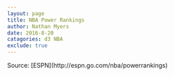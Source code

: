 ```yaml
---
layout: page
title: NBA Power Rankings
author: Nathan Myers
date: 2016-8-20
catagories: d3 NBA
exclude: true
---
```


<script src="bundle.js"></script>

<div id="spinner-container">
  <div class="sk-cube-grid">
    <div class="sk-cube sk-cube1"></div>
    <div class="sk-cube sk-cube2"></div>
    <div class="sk-cube sk-cube3"></div>
    <div class="sk-cube sk-cube4"></div>
    <div class="sk-cube sk-cube5"></div>
    <div class="sk-cube sk-cube6"></div>
    <div class="sk-cube sk-cube7"></div>
    <div class="sk-cube sk-cube8"></div>
    <div class="sk-cube sk-cube9"></div>
  </div>
</div>

<div class="power-rankings page-segment">
  <div class="chart">
    <!--d3.js will insert code here-->
  </div>
  <div class="panning-controls">
    <span id="left-button" class="button">
      <i class="fa fa-long-arrow-left" aria-hidden="true"></i>
    </span>
    <span id="right-button" class="button">
      <i class="fa fa-long-arrow-right" aria-hidden="true"></i>
    </span>
  </div>


</div>
Source: [ESPN](http://espn.go.com/nba/powerrankings) 
